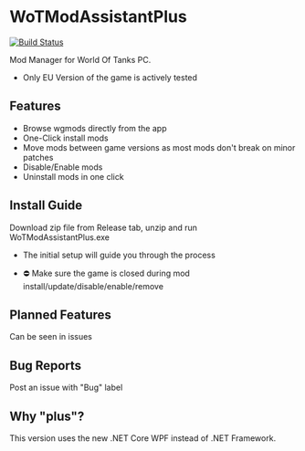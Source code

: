 # WoTModAssistantPlus
[![Build Status](https://github.com/sam-k0/WoTModAssistantPlus/actions/workflows/build_wpf.yml/badge.svg)](https://github.com/sam-k0/WoTModAssistantPlus/actions/workflows/build_wpf.yml)

Mod Manager for World Of Tanks PC. <br>
- Only EU Version of the game is actively tested

## Features
- Browse wgmods directly from the app
- One-Click install mods
- Move mods between game versions as most mods don't break on minor patches
- Disable/Enable mods
- Uninstall mods in one click
## Install Guide
Download zip file from Release tab, unzip and run WoTModAssistantPlus.exe
- The initial setup will guide you through the process

- ⛔️ Make sure the game is closed during mod install/update/disable/enable/remove

## Planned Features
Can be seen in issues

## Bug Reports
Post an issue with "Bug" label

## Why "plus"?
This version uses the new .NET Core WPF instead of .NET Framework.

